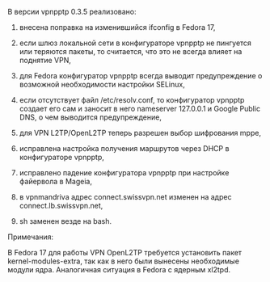 В версии vpnpptp 0.3.5 реализовано:

1) внесена поправка на изменившийся ifconfig в Fedora 17,

2) если шлюз локальной сети в конфигураторе vpnpptp не пингуется или теряются пакеты, то считается, что это не всегда влияет на поднятие VPN,

3) для Fedora конфигуратор vpnpptp всегда выводит предупреждение о возможной необходимости настройки SELinux,

4) если отсутствует файл /etc/resolv.conf, то конфигуратор vpnpptp создает его сам и заносит в него nameserver 127.0.0.1 и Google Public DNS, о чем выводится предупреждение,

5) для VPN L2TP/OpenL2TP теперь разрешен выбор шифрования mppe,

6) исправлена настройка получения маршрутов через DHCP в конфигураторе vpnpptp,

7) исправлено падение конфигуратора vpnpptp при настройке файервола в Mageia,

8) в vpnmandriva адрес connect.swissvpn.net изменен на адрес connect.lb.swissvpn.net,

9) sh заменен везде на bash.

Примечания:

В Fedora 17 для работы VPN OpenL2TP требуется установить пакет kernel-modules-extra, так как в него были вынесены необходимые модули ядра. Аналогичная ситуация в Fedora с ядерным xl2tpd.